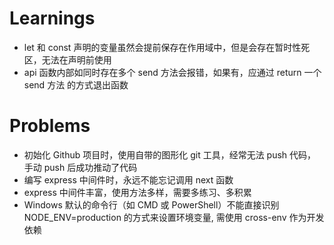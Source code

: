# Learnings

-   let 和 const 声明的变量虽然会提前保存在作用域中，但是会存在暂时性死区，无法在声明前使用
-   api 函数内部如同时存在多个 send 方法会报错，如果有，应通过 return 一个 send 方法 的方式退出函数

# Problems

-   初始化 Github 项目时，使用自带的图形化 git 工具，经常无法 push 代码，手动 push 后成功推动了代码
-   编写 express 中间件时，永远不能忘记调用 next 函数
-   express 中间件丰富，使用方法多样，需要多练习、多积累
-   Windows 默认的命令行（如 CMD 或 PowerShell）不能直接识别 NODE_ENV=production 的方式来设置环境变量, 需使用 cross-env 作为开发依赖
